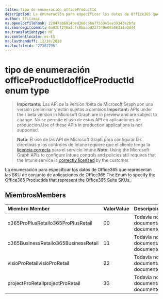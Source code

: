 ```yaml
---
title: tipo de enumeración officeProductId
description: La enumeración para especificar los datos de Office365 que representan las SKU de conjunto de aplicaciones de Office365.
author: tfitzmac
ms.openlocfilehash: 228478b6814bed360cbba77539e5ee39343e2bfa
ms.sourcegitcommit: 6a82bf240a3cfc0baabd227349e08a08311e3d44
ms.translationtype: MT
ms.contentlocale: es-ES
ms.lasthandoff: 12/18/2018
ms.locfileid: "27302796"
---
```

# <a name="officeproductid-enum-type"></a><span data-ttu-id="3974b-103">tipo de enumeración officeProductId</span><span class="sxs-lookup"><span data-stu-id="3974b-103">officeProductId enum type</span></span>

> <span data-ttu-id="3974b-104">**Importante:** Las API de la versión /beta de Microsoft Graph son una versión preliminar y están sujetas a cambios.</span><span class="sxs-lookup"><span data-stu-id="3974b-104">**Important:** APIs under the / beta version in Microsoft Graph are in preview and are subject to change.</span></span> <span data-ttu-id="3974b-105">No se permite el uso de estas API en aplicaciones de producción.</span><span class="sxs-lookup"><span data-stu-id="3974b-105">Use of these APIs in production applications is not supported.</span></span>

> <span data-ttu-id="3974b-106">**Nota:** El uso de las API de Microsoft Graph para configurar las directivas y los controles de Intune requiere que el cliente tenga la [licencia correcta](https://go.microsoft.com/fwlink/?linkid=839381) para el servicio Intune.</span><span class="sxs-lookup"><span data-stu-id="3974b-106">**Note:** Using the Microsoft Graph APIs to configure Intune controls and policies still requires that the Intune service is [correctly licensed](https://go.microsoft.com/fwlink/?linkid=839381) by the customer.</span></span>

<span data-ttu-id="3974b-107">La enumeración para especificar los datos de Office365 que representan las SKU de conjunto de aplicaciones de Office365.</span><span class="sxs-lookup"><span data-stu-id="3974b-107">The Enum to specify the Office365 ProductIds that represent the Office365 Suite SKUs.</span></span>
## <a name="members"></a><span data-ttu-id="3974b-108">Miembros</span><span class="sxs-lookup"><span data-stu-id="3974b-108">Members</span></span>
|<span data-ttu-id="3974b-109">Miembro	</span><span class="sxs-lookup"><span data-stu-id="3974b-109">Member</span></span>|<span data-ttu-id="3974b-110">Valor</span><span class="sxs-lookup"><span data-stu-id="3974b-110">Value</span></span>|<span data-ttu-id="3974b-111">Descripción</span><span class="sxs-lookup"><span data-stu-id="3974b-111">Description</span></span>|
|:---|:---|:---|
|<span data-ttu-id="3974b-112">o365ProPlusRetail</span><span class="sxs-lookup"><span data-stu-id="3974b-112">o365ProPlusRetail</span></span>|<span data-ttu-id="3974b-113">0</span><span class="sxs-lookup"><span data-stu-id="3974b-113">0</span></span>|<span data-ttu-id="3974b-114">Todavía no documentado</span><span class="sxs-lookup"><span data-stu-id="3974b-114">Not yet documented</span></span>|
|<span data-ttu-id="3974b-115">o365BusinessRetail</span><span class="sxs-lookup"><span data-stu-id="3974b-115">o365BusinessRetail</span></span>|<span data-ttu-id="3974b-116">1</span><span class="sxs-lookup"><span data-stu-id="3974b-116">1</span></span>|<span data-ttu-id="3974b-117">Todavía no documentado</span><span class="sxs-lookup"><span data-stu-id="3974b-117">Not yet documented</span></span>|
|<span data-ttu-id="3974b-118">visioProRetail</span><span class="sxs-lookup"><span data-stu-id="3974b-118">visioProRetail</span></span>|<span data-ttu-id="3974b-119">2</span><span class="sxs-lookup"><span data-stu-id="3974b-119">2</span></span>|<span data-ttu-id="3974b-120">Todavía no documentado</span><span class="sxs-lookup"><span data-stu-id="3974b-120">Not yet documented</span></span>|
|<span data-ttu-id="3974b-121">projectProRetail</span><span class="sxs-lookup"><span data-stu-id="3974b-121">projectProRetail</span></span>|<span data-ttu-id="3974b-122">3</span><span class="sxs-lookup"><span data-stu-id="3974b-122">3</span></span>|<span data-ttu-id="3974b-123">Todavía no documentado</span><span class="sxs-lookup"><span data-stu-id="3974b-123">Not yet documented</span></span>|





